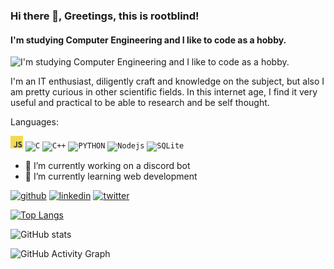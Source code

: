 ### Hi there 👋, Greetings, this is rootblind!
#### I'm studying Computer Engineering and I like to code as a hobby.
![I'm studying Computer Engineering and I like to code as a hobby.](https://i.ibb.co/HFSYFj6/ompu.png)

I'm an IT enthusiast, diligently craft and knowledge on the subject, but also I am pretty curious in other scientific fields. In this internet age, I find it very useful and practical to be able to research and be self thought.

Languages: 

<code><img height="20" alt="javascript" src="https://raw.githubusercontent.com/github/explore/80688e429a7d4ef2fca1e82350fe8e3517d3494d/topics/javascript/javascript.png"></code>
<code><img height="20" alt="C" src="https://i.ibb.co/47cqwTh/proxy-image.png"></code>
<code><img height="20" alt="C++" src="https://upload.wikimedia.org/wikipedia/commons/thumb/1/18/ISO_C%2B%2B_Logo.svg/800px-ISO_C%2B%2B_Logo.svg.png"></code>
<code><img height="20" alt="PYTHON" src="https://upload.wikimedia.org/wikipedia/commons/thumb/c/c3/Python-logo-notext.svg/182px-Python-logo-notext.svg.png"></code>
<code><img height="20" alt="Nodejs" src="https://i.ibb.co/Z8Lp5cb/d.png"></code>
<code><img height="20" alt="SQLite" src="https://media.trustradius.com/product-logos/Ou/HU/R8JW30GR5ELU-180x180.PNG"></code>

- 🔭 I’m currently working on a discord bot 
- 🌱 I’m currently learning web development 


[<img src='https://cdn.jsdelivr.net/npm/simple-icons@3.0.1/icons/github.svg' alt='github' height='40'>](https://github.com/rootblind)  [<img src='https://cdn.jsdelivr.net/npm/simple-icons@3.0.1/icons/linkedin.svg' alt='linkedin' height='40'>](https://www.linkedin.com/in/grecu-ionut-catalin/)  [<img src='https://cdn.jsdelivr.net/npm/simple-icons@3.0.1/icons/twitter.svg' alt='twitter' height='40'>](https://twitter.com/rootblind)  

[![Top Langs](https://github-readme-stats.vercel.app/api/top-langs/?username=rootblind)](https://github.com/anuraghazra/github-readme-stats)

![GitHub stats](https://github-readme-stats.vercel.app/api?username=rootblind&show_icons=true)  

![GitHub Activity Graph](https://activity-graph.herokuapp.com/graph?username=rootblind)  

